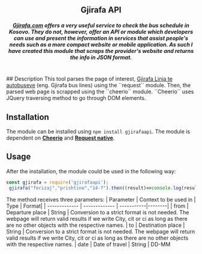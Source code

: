 # <h2 align="center">Gjirafa API</h2>


<h5 align="center"><a href="gjirafa.com">Gjirafa.com</a> offers a very useful service to check the bus schedule in Kosovo. They do not, however, offer an API or module which developers can use and present the information in services that assist people's needs such as a more compact website or mobile application. As such I have created this module that scraps the provider's website and returns the info in JSON format.</h5>
<br/>
## Description
This tool parses the page of interest, <a href="https://gjirafa.com/Autobus">Gjirafa Linja te autobuseve</a> (eng. Gjirafa bus lines) using the ``request`` module. Then, the parsed web page is scrapped using the ``cheerio`` module. ``Cheerio`` uses JQuery traversing method to go through DOM elements.

## Installation
The module can be installed using ``npm install gjirafaapi``. The module is dependent on <strong><a href="https://github.com/cheeriojs/cheerio">Cheerio</a></strong> and <strong><a href="https://www.npmjs.com/package/request">Request native</a></strong>.

## Usage
After the installation, the module could be used in the following way:

  ```JavaScript
  const gjirafa = require('gjirafaapi');
   gjirafa("ferizaj","prishtine","14-7").then((result)=>console.log(result));
```
The method receives three parameters:
| Parameter | Context to be used in | Type | Format|
| ------------- | ------------- | -----------|--------|
| from  | Departure place  | String | Conversion to a strict format is not needed. The webpage will return valid results if we write City, cit or ci as long as there are no other objects with the respective names.
| to  | Destination place  | String | Conversion to a strict format is not needed. The webpage will return valid results if we write City, cit or ci as long as there are no other objects with the respective names.
| date | Date of travel |  String   | DD-MM



  
